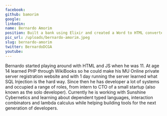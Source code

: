 ```yaml
---
facebook: 
github: bamorim
google: 
linkedin: 
name: Bernardo Amorim
position: Built a bank using Elixir and created a Word to HTML converter in Ruby that also converted math formulas to MathML.
pic_url: /uploads/bernardo-amorim.jpeg
slug: bernardo-amorim
twitter: BernardoDCGA
youtube: 
---
```

<p>Bernardo started playing around with HTML and JS when he was 11. At age 14 learned PHP through WikiBooks so he could make his MU Online private server registration website and with 1 day running the server learned what SQL Injection is the hard way. Since then he has developer a lot of systems and occupied a range of roles, from intern to CTO of a small startup (also known as the solo developer). Currently he is working with Sunshine Cybernetics and learning about dependent typed languages, interaction combinators and lambda calculus while helping building tools for the next generation of developers.</p>
